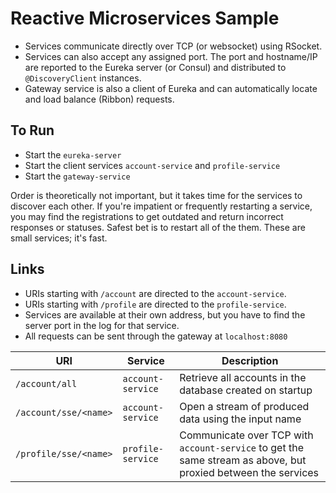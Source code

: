 # Reactive Microservices Sample

- Services communicate directly over TCP (or websocket) using RSocket.  
- Services can also accept any assigned port.  The port and hostname/IP are reported to the Eureka server (or Consul) and distributed to ``@DiscoveryClient`` instances.  
- Gateway service is also a client of Eureka and can automatically locate and load balance (Ribbon) requests.

## To Run
- Start the ``eureka-server``
- Start the client services ``account-service`` and ``profile-service``
- Start the ``gateway-service``

Order is theoretically not important, but it takes time for the services to discover each other.  If you're impatient or frequently restarting a service, you may find the registrations to get outdated and return incorrect responses or statuses.  Safest bet is to restart all of the them.  These are small services; it's fast. 

## Links
- URIs starting with ``/account`` are directed to the ``account-service``.
- URIs starting with ``/profile`` are directed to the ``profile-service``.
- Services are available at their own address, but you have to find the server port in the log for that service.
- All requests can be sent through the gateway at ``localhost:8080``


| URI | Service | Description |
| --- | --- | --- |
| ``/account/all`` | ``account-service`` | Retrieve all accounts in the database created on startup |
| ``/account/sse/<name>`` | ``account-service`` | Open a stream of produced data using the input name |
| ``/profile/sse/<name>`` | ``profile-service`` | Communicate over TCP with ``account-service`` to get the same stream as above, but proxied between the services |
